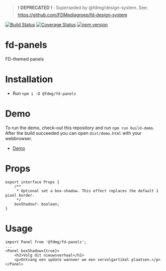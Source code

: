 > :exclamation: **DEPRECATED** :exclamation: : Superseded by @fdmg/design-system. See: https://github.com/FDMediagroep/fd-design-system

[![Build Status](https://travis-ci.org/FDMediagroep/fd-ts-react-panels.svg?branch=master)](https://travis-ci.org/FDMediagroep/fd-ts-react-panels)
[![Coverage Status](https://coveralls.io/repos/github/FDMediagroep/fd-ts-react-panels/badge.svg?branch=master)](https://coveralls.io/github/FDMediagroep/fd-ts-react-panels?branch=master)
[![npm version](https://badge.fury.io/js/%40fdmg%2Ffd-panels.svg)](https://badge.fury.io/js/%40fdmg%2Ffd-panels)

# fd-panels

FD-themed panels

# Installation

-   Run `npm i -D @fdmg/fd-panels`

# Demo

To run the demo, check-out this repository and run `npm run build-demo`.
After the build succeeded you can open `dist/demo.html` with your webbrowser.

-   [Demo](http://static.fd.nl/react/panels/demo.html)

# Props

```
export interface Props {
    /**
     * Optional set a box-shadow. This effect replaces the default 1 pixel border.
     */
    boxShadow?: boolean;
}
```

# Usage

```
import Panel from '@fdmg/fd-panels';
...
<Panel boxShadow={true}>
    <h2>Volg dit nieuwsverhaal</h2>
    <p>Ontvang een update wanneer we een vervolgartikel plaatsen.</p>
</Panel>
```
